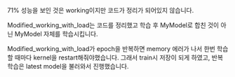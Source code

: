 71% 성능을 보인 것은 working이지만 코드가 정리가 되어있지 않습니다.

Modified_working_with_load는 코드를 정리했고 학습 후 MyModel로 합친 것이 아닌 MyModel 자체를 학습시킵니다.

Modified_working_with_load가 epoch을 반복하면 memory 에러가 나서 한번 학습할 때마다 kernel을 restart해줘야했습니다.
그래서 train시 저장이 되게 하였고, 반복학습은 latest model을 불러와서 진행했습니다.